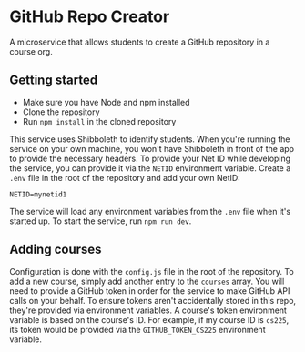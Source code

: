 # GitHub Repo Creator

A microservice that allows students to create a GitHub repository in a course org.


## Getting started

* Make sure you have Node and npm installed
* Clone the repository
* Run `npm install` in the cloned repository

This service uses Shibboleth to identify students. When you're running the service on your own machine, you won't have Shibboleth in front of the app to provide the necessary headers. To provide your Net ID while developing the service, you can provide it via the `NETID` environment variable. Create a `.env` file in the root of the repository and add your own NetID:

```
NETID=mynetid1
```

The service will load any environment variables from the `.env` file when it's started up. To start the service, run `npm run dev`.

## Adding courses

Configuration is done with the `config.js` file in the root of the repository. To add a new course, simply add another entry to the `courses` array. You will need to provide a GitHub token in order for the service to make GitHub API calls on your behalf. To ensure tokens aren't accidentally stored in this repo, they're provided via environment variables. A course's token environment variable is based on the course's ID. For example, if my course ID is `cs225`, its token would be provided via the `GITHUB_TOKEN_CS225` environment variable.
